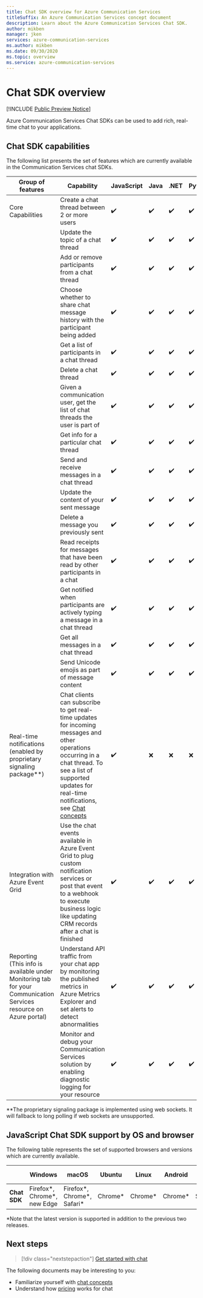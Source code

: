 ```yaml
---	
title: Chat SDK overview for Azure Communication Services	
titleSuffix: An Azure Communication Services concept document	
description: Learn about the Azure Communication Services Chat SDK.	
author: mikben	
manager: jken	
services: azure-communication-services	
ms.author: mikben	
ms.date: 09/30/2020	
ms.topic: overview	
ms.service: azure-communication-services	
---	
```


# Chat SDK overview	

[!INCLUDE [Public Preview Notice](../../includes/public-preview-include.md)]	

Azure Communication Services Chat SDKs can be used to add rich, real-time chat to your applications.
	
## Chat SDK capabilities	

The following list presents the set of features which are currently available in the Communication Services chat SDKs.	

| Group of features | Capability | JavaScript  | Java | .NET | Python | iOS | Android |
|-----------------|-------------------|---|-----|----|-----|----|----|
| Core Capabilities | Create a chat thread between 2 or more users                                                     | ✔️   | ✔️  | ✔️    | ✔️   |  ✔️    | ✔️   |	
|                   | Update the topic of a chat thread                                                                              | ✔️   | ✔️ | ✔️    | ✔️   |  ✔️    | ✔️   |	
|                   | Add or remove participants from a chat thread                                                                           | ✔️   | ✔️  | ✔️    | ✔️  |  ✔️    | ✔️   |	
|                   | Choose whether to share chat message history with the participant being added                                   | ✔️   | ✔️   | ✔️    | ✔️  |  ✔️    | ✔️   |	
|                   | Get a list of participants in a chat thread                                                                          | ✔️   | ✔️  | ✔️ | ✔️ |  ✔️    | ✔️   |	
|                   | Delete a chat thread                                                                                              | ✔️   | ✔️  | ✔️    | ✔️  |  ✔️    | ✔️   |	
|                   | Given a communication user, get the list of chat threads the user is part of                                           | ✔️   | ✔️  | ✔️    | ✔️  |  ✔️    | ✔️   |	
|                   | Get info for a particular chat thread                                                                              | ✔️   | ✔️  | ✔️ | ✔️ |  ✔️    | ✔️   |	
|                   | Send and receive messages in a chat thread                                                                            | ✔️   | ✔️   | ✔️    | ✔️  |  ✔️    | ✔️   |	
|                   | Update the content of your sent message                                                                               | ✔️   | ✔️  | ✔️ | ✔️ |  ✔️    | ✔️   |	
|                   | Delete a message you previously sent                                                                                                      | ✔️   | ✔️  | ✔️ | ✔️ |  ✔️    | ✔️   |	
|                   | Read receipts for messages that have been read by other participants in a chat                                        | ✔️   | ✔️  | ✔️    | ✔️   |  ✔️    | ✔️   |	
|                   | Get notified when participants are actively typing a message in a chat thread                                         | ✔️   | ✔️   | ✔️    | ✔️    |  ✔️    | ✔️   |	
|                   | Get all messages in a chat thread                                                                        | ✔️   | ✔️  | ✔️    | ✔️  |  ✔️    | ✔️   |	
|                   | Send Unicode emojis as part of message content                                                                            | ✔️   | ✔️  | ✔️    | ✔️  |  ✔️    | ✔️   |	
|Real-time notifications (enabled by proprietary signaling package**)|  Chat clients can subscribe to get real-time updates for incoming messages and other operations occurring in a chat thread. To see a list of supported updates for real-time notifications, see [Chat concepts](concepts.md#real-time-notifications)                                     | ✔️   | ❌    | ❌  | ❌  | ❌  | ❌  |	
| Integration with Azure Event Grid             | Use the chat events available in Azure Event Grid to plug custom notification services or post that event to a webhook to execute business logic like updating CRM records after a chat is finished   | ✔️   | ✔️  | ✔️    | ✔️  |  ✔️    | ✔️   |	
| Reporting </br>(This info is available under Monitoring tab for your Communication Services resource on Azure portal)      | Understand API traffic from your chat app by monitoring the published metrics in Azure Metrics Explorer and set alerts to detect abnormalities     | ✔️   | ✔️  | ✔️    | ✔️  |  ✔️    | ✔️   |	
|                   | Monitor and debug your Communication Services solution by enabling diagnostic logging for your resource    | ✔️   | ✔️  | ✔️    | ✔️  |  ✔️    | ✔️   |	


**The proprietary signaling package is implemented using web sockets. It will fallback to long polling if web sockets are unsupported.	

## JavaScript Chat SDK support by OS and browser	

The following table represents the set of supported browsers and versions which are currently available.
	
|                                  | Windows          | macOS          | Ubuntu | Linux  | Android | iOS    | iPad OS|
|--------------------------------|----------------|--------------|-------|------|------|------|-------|
| **Chat SDK** | Firefox*, Chrome*, new Edge | Firefox*, Chrome*, Safari* | Chrome*  | Chrome* | Chrome* | Safari* | Safari* |

*Note that the latest version is supported in addition to the previous two releases.<br/>	

## Next steps	

> [!div class="nextstepaction"]	
> [Get started with chat](../../quickstarts/chat/get-started.md)	

The following documents may be interesting to you:	
- Familiarize yourself with [chat concepts](../chat/concepts.md)
- Understand how [pricing](../pricing.md#chat) works for chat
